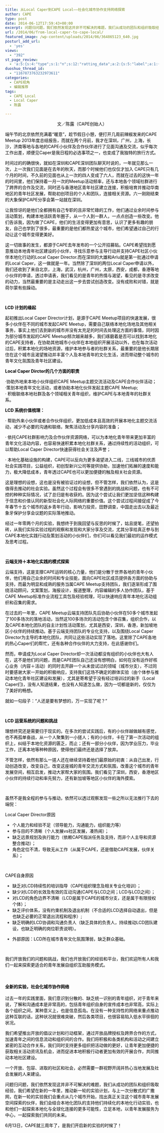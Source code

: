 ```yaml
---
title: 从Local Caper到CAPE Local——社会化城市协作支持网络探索
author: CAPE
type: post
date: 2014-06-12T17:59:43+00:00
excerpt: 问题归问题，我们依然发现这并非不可解决的难题，我们从成功的团队和组织吸取经验，我们希望在新的一年里，推动新一轮的实验计划，与上一次分散式的广撒网，在新一轮的实验我们会重点从几个城市开始，找出真正关注这个城市青年发展空间探索的伙伴，我们会结合本地化团队的支持他们持续化的本地化行动实验，也和他们一起探索本地化与全球化连接的更多可能性，立足本地，以青年发展服务为中心，一起探索我们共同的未来。
url: /2014/06/from-local-caper-to-cape-local/
featured_image: /wp-content/uploads/2014/06/364865123_640.jpg
posturl_add_url:
  - 'yes'
views:
  - "392"
st_page_review:
  - 'a:5:{s:4:"type";s:1:"n";s:12:"ratting_data";a:2:{s:5:"label";a:1:{i:0;s:0:"";}s:5:"score";a:1:{i:0;s:1:"0";}}s:7:"postion";s:2:"tl";s:5:"title";s:0:"";s:11:"score_label";s:0:"";}'
duoshuo_thread_id:
  - "1167873763232973611"
categories:
  - CAPE视角
  - 编辑推荐
tags:
  - CAPE Local
  - Local Caper
  - 陈露

---
```

<p style="color: #3e3e3e; text-align: center;">
  <span style="color: #000000;">文／陈露（CAPE创始人）</span>
</p>

<p style="color: #3e3e3e;">
  <span style="color: #000000;">端午节的北京依然充满着“暖意”，趁节假日小憩，便打开几周前辣椒发来的CAPE Meetup 2013年度总结报告，而就在两个月前，我才在深圳，广州，上海，长沙，济南等地与各地的CAPE小伙伴及合作伙伴进行了见面沟通及交流，似乎每次工作出差，顺便见Caper是我日程的必选事项之一，也变成了我独特的旅行方式。</span>
</p>

<span style="color: #000000;">时间过的的确很快，就如在深圳和CAPE深圳团队聊天时说的，一年就见那么一次，上一次我们见面是在去年的秋天，而那个时候他们也仅仅才加入 CAPE只有几个月的时间，不久前的见面也从上一次的四人变成了六人，而就在过去的这快一年的时间里，他们保持着一月一次的Meetup活动频率，还与本地各个领域社群进行了跨界的合作及交流，同时还与香港地区青年社区建立连接，积极培育并推动华南地区的青年社区发展，帮助初创项目的个人和团队，连接相关资源。六一刚刚结束的大象保护CAPE分享会第一站就在深圳。</span>

<span style="color: #000000;">让我惊讶的是他们全都拥有自己专职的且非常忙碌的工作，他们通过业余时间参与活动策划，构建本地活跃青年圈子，从一个人到一群人，一点点创造一些改变。他们告诉我，因为做了CAPE，他们的生活变得更加有意思，认识了更多有趣的朋友，自己也学到了很多，最重要的是他们都热爱这个城市，他们希望通过自己的行动让这个城市变得更美好。</span>

<span style="color: #000000;">这一切故事的发生，都源于CAPE去年发布的一个公开招募贴。CAPE希望找到愿意推动本地青年社区建设的小伙伴，寻找乐意参与主导行动并支持CAPE社区小伙伴本地化行动的Local Caper Director.而在深圳的大雄和Arlu就是第一批通过申请的Local Caper，这一做就是一年。当然除了深圳的两位Local Caper申请以外，我们还收到了来自北京，上海，武汉，杭州，广州，太原，西安，成都，香港等地小伙伴的申请，透过申请表，我们看见的是青年的热情与渴望，看见的是寻求改变的动力，当然最重要的是主动走出这一步去尝试创造改变。没有成败和对错，就是荷尔蒙有些躁动。</span>

&nbsp;

<span style="color: #000000;"><strong>LCD 计划的缘起</strong></span>

<p style="color: #3e3e3e;">
  <span style="color: #000000;">起初推出Local Caper Director计划，是源于CAPE Meetup项目的快速发展，很多小伙伴在不同的城市发起CAPE Meetup，需要自己联络本地化场地及其他相关事务，事实上他们去到新的城市并没有太充足的时间去处理这方面的事情，同时因为部分城市发起的CAPE Meetup频次越来越多，我们琢磨着是否可以找到本地化的CAPE支持者，在协助其他城市小伙伴在本地组织开展活动以外，也在每次活动过后，积累本地化的场地资源，维护本地参与者的社群关系，最重要的是他长期居住在这个城市且渴望推动并丰富个人及本地青年的文化生活，进而带动整个城市的青年文化氛围及青年社区建设。</span>
</p>

<span style="color: #000000;"><strong>Local Caper Dirctor的几个方面的职责</strong></span>

<p style="color: #3e3e3e;">
  <span style="color: #000000;"> ·协助外地来本地小伙伴组织CAPE Meetup主题交流活动及CAPE合作伙伴活动；</span><br /> <span style="color: #000000;">·策划本地青年文化活动，或者协助本地化伙伴发起主题CAPE Meetup;</span><br /> <span style="color: #000000;">· 积极联络本地社群及各个领域相关青年组织，维护CAPE与本地青年的社群关系。</span>
</p>

<span style="color: #000000;"><strong>LCD 系统价值梳理：</strong></span>

<p style="color: #3e3e3e;">
  <span style="color: #000000;">· 帮助外来小伙伴或者合作伙伴组织，更加低成本且高效的开展本地化主题交流活动，减少不必要的沟通和联络，聚焦活动及分享内容的准备；</span>
</p>

<p style="color: #3e3e3e;">
  <span style="color: #000000;">· 依托CAPE社群影响力及合作伙伴资源网络，可以为本地化青年带来更加丰富的青年文化活动内容，也容易快速积累本地化社群关系，通过持续性的活动组织，可以帮助Local Caper Director快速获得社会关注及声誉；</span>
</p>

<p style="color: #3e3e3e;">
  <span style="color: #000000;">· 本地化基础设施的构建，CAPE可以反向为更多渴望进入二线，三线城市的优质社会实践项目，公益组织，初创型新兴公司等提供协助，加速他们拓展的速度和能力，极大降低成本，青年透过CAPE也可以更加便捷的触及相关社会资源。</span>
</p>

<span style="color: #000000;">这是理想的设想，这也是没有被验证过的设想，但不管怎样，我们依然认为，这是值得去推动的社会实验。虽然这个过程会有很多不曾遇到的挑战和问题，也有不可控的种种实际情况，试了总归是有收获的。因为这个尝试让我们更加坚信这种构建于信念和价值认同的新型社会化人际网络的重要价值。这个尝试过程间接促成了今年春节十五个城市的返乡青年行动，影响力投资，田野调查，中国走出去以及最近象牙保护分享会议题的实际落地推动。</span>

<span style="color: #000000;">经过一年零两个月的实验，我想终于到我回望与反思的时候了，姑且提笔，还望拍砖，从我们实际实验过程的观察和发现和大家分享及交流，尤其分享给真正参与到CAPE本地化实践行动及策划活动的小伙伴们，你们可以看见我们最初的运作模式及思考过程。</span>

&nbsp;

<span style="color: #000000;"><strong>云端支持＋本地化实践的模式探索</strong></span>

<span style="color: #000000;">云端支持，这是支撑CAPE运转的核心力量，他们是分散于世界各地的青年小伙伴，他们用自己业余的时间和专业技能，面向CAPE社区成员提供各方面的协助与支持，而最为明显和成熟的服务当属CAPE Meetup支持团队，我们逐渐形成了围绕活动顾问，文案策划，海报设计，报道整理，内容编辑的多人协作团队，基于CAPE Meetup标准作业流程工具包及经验梳理，可以快速响应青年本地化活动组织和召集的需求。</span>

<span style="color: #000000;">在过去的一年里，CAPE Meetup云端支持团队先后协助小伙伴在50多个城市发起了100多场次的落地活动，当然这100多场次的活动包含个体召集，组织合作，以及CAPE本地化团队的自主计划性活动策划，尤其是西安，深圳，香港，新加坡地区小伙伴的持续推动。基于云端支持团队的专业化支持，以及围绕Local Caper Director为主导的本地化团队，共同让这些活动实现了落地。这里除了CAPE各地的热心Caper们的帮忙，还有各种合作伙伴的大力支持，在此感谢你们。</span>

<span style="color: #000000;">然而，申请成为Local Caper Director却一次活动都没有组织的小伙伴也大有人在，这不是他们的问题，而是CAPE团队自己还没有想明白，如何在没有运作好核心业务（内容＋活动）的同时去开辟一个从未尝试过的领域（城市分支），不过同时要感谢大家一开始的积极响应，支持我们这场不确定的群体实验（由个体参与推动本地化青年社区建设和发展），尤其是寄希望于没有经过培训过的新手（Local Caper们)，没有人知道结果，也没有人知道怎么做，因为一切都是新的，仅仅为了美好的畅想。</span>

<span style="color: #000000;">就如一句段子：“人还是要有梦想的，万一实现了呢？”</span>

&nbsp;

<span style="color: #000000;"><strong>LCD 运营系统的问题和挑战</strong></span>

<span style="color: #000000;">理想终究还是需要归于现实的。在多次的尝试实践后，有的小伙伴越做越有感觉，也不再孤单奋战，从一个人聚集到一小搓人；有的小伙伴，卡在了第一次活动的组织上，纠结于本地化资源的匮乏，而止；还有一部分小伙伴，因为学业压力，毕业工作，迁离本地等种种原因，使得他们最终还是选择了放弃。</span>

<span style="color: #000000;">不管怎样，依然有那么一搓人还在继续坚持着他们最原始的初衷：从自己出发，行动创造改变，改变自己，改变这座城的青年交流方式和氛围，改善这个城市的青年发展空间，相互启发，推动大家帮大家的氛围。我们看见了深圳，西安，香港地区小伙伴的持续行动和率先努力，还有新加坡等地区小伙伴的海外摸索。</span>

&nbsp;

<span style="color: #000000;">虽然不是我全程的参与与推动，依然可以透过观察发现一些之所以无法推行下去的端倪：</span>

<span style="color: #000000;">Local Caper Director原因</span>

<ul class=" list-paddingleft-2" style="color: #3e3e3e;">
  <li>
    <span style="color: #000000;">个人能力和经验不足（领导能力，沟通能力，组织能力等）</span>
  </li>
  <li>
    <span style="color: #000000;">参与目的不清晰（个人发展vs社区发展，凑热闹）；</span>
  </li>
  <li>
    <span style="color: #000000;">缺乏远景规划及执行能力（依赖CAPE指派任务及支持，而非个人主导和资源整合推动）；</span>
  </li>
  <li>
    <span style="color: #000000;">角色定位不清，导致无从工作（从属于CAPE，还是借助CAPE发展，伙伴关系）；</span>
  </li>
</ul>

&nbsp;

<p style="color: #3e3e3e;">
  <span style="color: #000000;">CAPE自身原因</span>
</p>

<ul class=" list-paddingleft-2" style="color: #3e3e3e;">
  <li>
    <span style="color: #000000;">缺乏对LCD持续性的培训指导（CAPE组织理念及相关专业化培训）；</span>
  </li>
  <li>
    <span style="color: #000000;">缺少对LCD的长效及有效的互动沟通(CAPE与LCD之间；LCD与LCD之间）；</span>
  </li>
  <li>
    <span style="color: #000000;">对LCD的角色边界不清晰（LCD是属于CAPE的城市分支，还是属于有限授权个体）；</span>
  </li>
  <li>
    <span style="color: #000000;">缺乏评价体系，没有约束机制及退出机制（不合适的LCD选择自动退出，但是也缺乏必要的正常退出流程和程序）;</span>
  </li>
  <li>
    <span style="color: #000000;">缺乏明确的LCD协调和沟通负责人（缺乏具体的负责人，持续推动LCD团队建设，也缺乏明确的岗位职责说明）。</span>
  </li>
</ul>

<ul class=" list-paddingleft-2" style="color: #3e3e3e;">
  <li>
    <span style="color: #000000;">外部原因：LCD所在城市青年文化氛围薄弱，缺乏群众基础。</span>
  </li>
</ul>

&nbsp;

<p style="color: #3e3e3e;">
  <span style="color: #000000;">我们开放我们的问题和挑战，我们也开放我们的经验和平台，我们欢迎所有人和我们一起来探索更适合的青年发展自组织互助服务模式。</span>
</p>

&nbsp;

<h4 style="color: #3e3e3e;">
</h4>

<h4 style="color: #3e3e3e;">
  <span style="color: #000000;"><strong>全新的实验，社会化城市协作网络</strong></span>
</h4>

<p style="color: #3e3e3e;">
  <span style="color: #000000;">过去一年的实践里面，我们意识到分散的、缺乏统一识别的青年组织，对于青年来说，了解和沟通成本是非常高的，包括青年组织自身的宣传成本也非常高，实际上各个组织之间，某种意义上，也是信息孤岛。在没有一种支持性的网络来重点推动这种互联的话，这种状况就很难突破，然后各类项目，也很容易陷入低水平徘徊的状况。</span>
</p>

<p style="color: #3e3e3e;">
  <span style="color: #000000;">我们希望推出开放的倡议计划和行动框架，通过开放品牌授权及跨界合作的方式，加速青年之间的信息流动和组织间的合作。我们将积极和各类机构和活动之间建立紧密的互动合作关系，我们同时支持更多组织把活动做的更好，让青年更加便捷的获取相关活动资讯及机会，进而促进本地积极行动者更加有效的开展合作，共同推动本地社区建设。</span>
</p>

<p style="color: #3e3e3e;">
  <span style="color: #000000;">一个开放、包容、进取的社区和社会，必然需要一群视野开阔并热心当地发展及社会发展的人来建设。</span>
</p>

<p style="color: #3e3e3e;">
  <span style="color: #000000;">问题归问题，我们依然发现这并非不可解决的难题，我们从成功的团队和组织吸取经验，我们希望在新的一年里，推动新一轮的实验计划，与上一次分散式的广撒网，在新一轮的实验我们会重点从几个城市开始，找出真正关注这个城市青年发展空间探索的伙伴，我们会结合本地化团队的支持他们持续化的本地化行动实验，也和他们一起探索本地化与全球化连接的更多可能性，立足本地，以青年发展服务为中心，一起探索我们共同的未来。</span>
</p>

<p style="color: #3e3e3e;">
  <span style="color: #000000;">6月13日，CAPE就三周年了，是我们开启新的实验的时候了！</span>
</p>